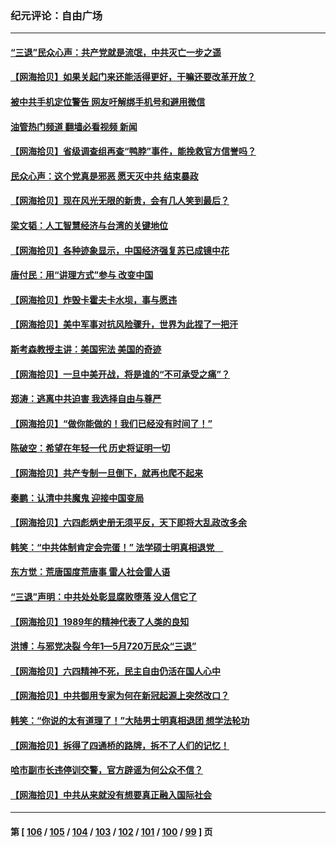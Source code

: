 ### 纪元评论：自由广场
---
#### [“三退”民众心声：共产党就是流氓，中共灭亡一步之遥](../../pages/nsc993/n14015858.md?06150330) 
#### [【网海拾贝】如果关起门来还能活得更好，干嘛还要改革开放？](../../pages/nsc993/n14015832.md?06150330) 
#### [被中共手机定位警告 网友吁解绑手机号和避用微信](../../pages/nsc993/n14015492.md?06150330) 
#### [油管热门频道 翻墙必看视频 新闻](ok?06150330)
#### [【网海拾贝】省级调查组再查“鸭脖”事件，能挽救官方信誉吗？](../../pages/nsc993/n14015203.md?06150330) 
#### [民众心声：这个党真是邪恶 愿天灭中共 结束暴政](../../pages/nsc993/n14014251.md?06150330) 
#### [【网海拾贝】现在风光无限的新贵，会有几人笑到最后？](../../pages/nsc993/n14014484.md?06150330) 
#### [梁文韬：人工智慧经济与台湾的关键地位](../../pages/nsc993/n14014239.md?06150330) 
#### [【网海拾贝】各种迹象显示，中国经济强复苏已成镜中花](../../pages/nsc993/n14014056.md?06150330) 
#### [唐付民：用“讲理方式”参与 改变中国](../../pages/nsc993/n14014026.md?06150330) 
#### [【网海拾贝】炸毁卡霍夫卡水坝，事与愿违](../../pages/nsc993/n14013661.md?06150330) 
#### [【网海拾贝】美中军事对抗风险骤升，世界为此捏了一把汗](../../pages/nsc993/n14013005.md?06150330) 
#### [斯考森教授主讲：美国宪法 美国的奇迹](../../pages/nsc993/n14012595.md?06150330) 
#### [【网海拾贝】一旦中美开战，将是谁的“不可承受之痛”？](../../pages/nsc993/n14012236.md?06150330) 
#### [郑涛：逃离中共迫害 我选择自由与尊严](../../pages/nsc993/n14012043.md?06150330) 
#### [【网海拾贝】“做你能做的！我们已经没有时间了！”](../../pages/nsc993/n14011531.md?06150330) 
#### [陈破空：希望在年轻一代 历史将证明一切](../../pages/nsc993/n14010838.md?06150330) 
#### [【网海拾贝】共产专制一旦倒下，就再也爬不起来](../../pages/nsc993/n14010831.md?06150330) 
#### [秦鹏：认清中共魔鬼  迎接中国变局](../../pages/nsc993/n14010692.md?06150330) 
#### [【网海拾贝】六四彪炳史册无须平反，天下即将大乱政改多余](../../pages/nsc993/n14010160.md?06150330) 
#### [韩笑：“中共体制肯定会完蛋！” 法学硕士明真相退党　](../../pages/nsc993/n14010098.md?06150330) 
#### [东方觉：荒唐国度荒唐事 雷人社会雷人语](../../pages/nsc993/n14010065.md?06150330) 
#### [“三退”声明：中共处处彰显腐败堕落 没人信它了](../../pages/nsc993/n14010010.md?06150330) 
#### [【网海拾贝】1989年的精神代表了人类的良知](../../pages/nsc993/n14009650.md?06150330) 
#### [洪博：与邪党决裂 今年1—5月720万民众“三退”](../../pages/nsc993/n14009532.md?06150330) 
#### [【网海拾贝】六四精神不死，民主自由仍活在国人心中](../../pages/nsc993/n14009305.md?06150330) 
#### [【网海拾贝】中共御用专家为何在新冠起源上突然改口？](../../pages/nsc993/n14008738.md?06150330) 
#### [韩笑：“你说的太有道理了！”大陆男士明真相退团 想学法轮功](../../pages/nsc993/n14008405.md?06150330) 
#### [【网海拾贝】拆得了四通桥的路牌，拆不了人们的记忆！](../../pages/nsc993/n14008045.md?06150330) 
#### [哈市副市长违停训交警，官方辟谣为何公众不信？](../../pages/nsc993/n14007957.md?06150330) 
#### [【网海拾贝】中共从来就没有想要真正融入国际社会](../../pages/nsc993/n14007206.md?06150330) 

---
#### 第 [ [106](./106.md?06150330) / [105](./105.md?06150330) / [104](./104.md?06150330) / [103](./103.md?06150330) / [102](./102.md?06150330) / [101](./101.md?06150330) / [100](./100.md?06150330) / [99](./99.md?06150330) ] 页
